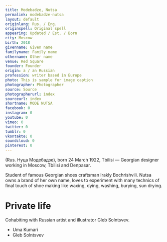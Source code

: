 ```yaml
---
title: Modebadze, Nutsa
permalink: modebadze-nutsa
layout: default
originlang: Rus. / Eng.
originspell: Original spell
appearing: Updated / Est. / Born
city: Moscow
birth: 2018
givenname: Given name
familyname: Family name
othername: Other name
venue: Red Square
founder: Founder
origin: a / an Russian
profession: writer based in Europe
photo: This is sample for image caption
photographer: Photographer
source: Source
photographerurl: index
sourceurl: index
shortname: MODE NUTSA
facebook: 0
instagram: 0
youtube: 0
vimeo: 0
twitter: 0
tumblr: 0
vkontakte: 0
soundcloud: 0
pinterest: 0
---
```


(Rus. Нуца Модебадзе), born 24 March 1922, Tbilisi — Georgian designer working in Moscow, Tbilisi and Denpasar.


Student of famous Georgian shoes craftsman Irakly Bochrishvili. Nutsa owns a brand of her own name, loves to experiment with many technics of final touch of shoe making like waxing, dying, washing, burying, sun drying.

# Private life

Сohabiting with Russian artist and illustrator Gleb Solntsvev.


+ Uma Kumari
+ Gleb Solntsvev
